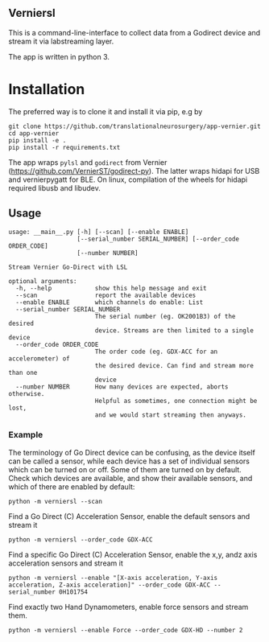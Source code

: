 ## Verniersl

This is a command-line-interface to collect data from a Godirect device and stream it via labstreaming layer. 

The app is written in python 3.

# Installation


The preferred way is to clone it and install it via pip, e.g by 
```
git clone https://github.com/translationalneurosurgery/app-vernier.git
cd app-vernier
pip install -e .
pip install -r requirements.txt
```
The app wraps ```pylsl``` and ```godirect``` from Vernier (https://github.com/VernierST/godirect-py). The latter wraps hidapi for USB and vernierpygatt for BLE. On linux, compilation of the wheels for hidapi required libusb and libudev.

## Usage

```
usage: __main__.py [-h] [--scan] [--enable ENABLE]
                   [--serial_number SERIAL_NUMBER] [--order_code ORDER_CODE]
                   [--number NUMBER]

Stream Vernier Go-Direct with LSL

optional arguments:
  -h, --help            show this help message and exit
  --scan                report the available devices
  --enable ENABLE       which channels do enable: List
  --serial_number SERIAL_NUMBER
                        The serial number (eg. OK2001B3) of the desired
                        device. Streams are then limited to a single device
  --order_code ORDER_CODE
                        The order code (eg. GDX-ACC for an accelerometer) of
                        the desired device. Can find and stream more than one
                        device
  --number NUMBER       How many devices are expected, aborts otherwise.
                        Helpful as sometimes, one connection might be lost,
                        and we would start streaming then anyways.
```

### Example

The terminology of Go Direct device can be confusing, as the device itself can be called a sensor, while each device has a set of individual sensors which can be turned on or off. Some of them are turned on by default. Check which devices are available, and show their available sensors, and which of there are enabled by default:

```
python -m verniersl --scan
```

Find a Go Direct (C) Acceleration Sensor, enable the default sensors and stream it

```
python -m verniersl --order_code GDX-ACC
```

Find a specific Go Direct (C) Acceleration Sensor, enable the x,y, andz axis acceleration sensors and stream it

```
python -m verniersl --enable "[X-axis acceleration, Y-axis acceleration, Z-axis acceleration]" --order_code GDX-ACC --serial_number 0H101754
```

Find exactly two Hand Dynamometers, enable force sensors and stream them.

```
python -m verniersl --enable Force --order_code GDX-HD --number 2
```





